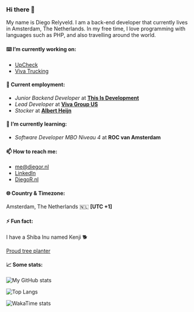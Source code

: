 ### Hi there 👋
My name is Diego Relyveld. I am a back-end developer that currently lives in Amsterdam, The Netherlands. In my free time, I love programming with languages such as PHP, and also travelling around the world.

#### ⌨️ I’m currently working on:
- [UpCheck](https://upcheck.co)
- [Viva Trucking](https://vivatrucking.com)
#### 💼 Current employment:
- *Junior Backend Developer* at [**This Is Development**](https://thisisdevelopment.nl)
- *Lead Developer* at [**Viva Group US**](https://vivagroup.us)
- *Stocker* at [**Albert Heijn**](https://ah.nl)
#### 🌱 I’m currently learning:
- *Software Developer MBO Niveau 4* at **ROC van Amsterdam**
#### 📫 How to reach me:
- [me@diegor.nl](mailto:me@diegor.nl)
- [LinkedIn](https://www.linkedin.com/in/diego-relyveld)
- [DiegoR.nl](https://diegor.nl)
#### 🌐 Country & Timezone:
Amsterdam, The Netherlands 🇳🇱 **[UTC +1]**
#### ⚡ Fun fact:
I have a Shiba Inu named Kenji 🐕

[Proud tree planter](https://tree-nation.com/profile/diego-relyveld)
#### 📈 Some stats:

![My GitHub stats](https://github-readme-stats.vercel.app/api?username=iDiegoNL&count_private=true)

![Top Langs](https://github-readme-stats.vercel.app/api/top-langs/?username=iDiegoNL&layout=compact)

![WakaTime stats](https://github-readme-stats.vercel.app/api/wakatime?username=iDiego)
